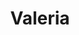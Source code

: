 ---
title: "Valeria"
description: "Hi, I am a girl who can give a man not only intimate but also emotional intimacy, and become a friend and partner for romantic encounters. If unrealized desires cause a feeling of devastation, then an escort girl like me will help to fulfill them. I have an attractive appearance and a great figure, thanks to my love for sports and natural data.   

My hobbies include reading books, so I can find a topic of conversation if necessary. Also, beautiful escort girls can be a worthy match at any event to emphasize a man's status and attract the attention of the public. My knowledge of English and higher education will also come in handy.  "
Price: "From 1000$"
height: "170"
weight: "51"
age: "23"
folder: valeria
mainImage: 1.webp
bustSize: "2"
hairColor: "brunet"
visa: "GB"
images:
  - 2.webp
  - 3.webp
---